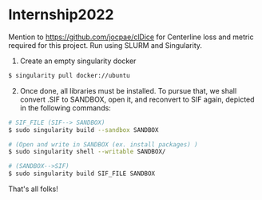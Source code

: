 # Internship2022

Mention to https://github.com/jocpae/clDice for Centerline loss and metric required for this project.
Run using SLURM and Singularity. 

1. Create an empty singularity docker
``` sh
$ singularity pull docker://ubuntu
```
2. Once done, all libraries must be installed. To pursue that, we shall convert .SIF to SANDBOX, open it, and reconvert to SIF again, depicted in the following commands:
``` sh
# SIF_FILE (SIF--> SANDBOX)
$ sudo singularity build --sandbox SANDBOX  

# (Open and write in SANDBOX (ex. install packages) )
$ sudo singularity shell --writable SANDBOX/ 

# (SANDBOX-->SIF)
$ sudo singularity build SIF_FILE SANDBOX

```




That's all folks!
